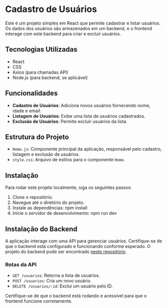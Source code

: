 # Cadastro de Usuários

Este é um projeto simples em React que permite cadastrar e listar usuários. Os dados dos usuários são armazenados em um backend, e o frontend interage com este backend para criar e excluir usuários.

## Tecnologias Utilizadas

- React
- CSS
- Axios (para chamadas API)
- Node.js (para backend, se aplicável)

## Funcionalidades

- **Cadastro de Usuários**: Adiciona novos usuários fornecendo nome, idade e email.
- **Listagem de Usuários**: Exibe uma lista de usuários cadastrados.
- **Exclusão de Usuários**: Permite excluir usuários da lista.

## Estrutura do Projeto

- `Home.js`: Componente principal da aplicação, responsável pelo cadastro, listagem e exclusão de usuários.
- `style.css`: Arquivo de estilos para o componente `Home`.

## Instalação

Para rodar este projeto localmente, siga os seguintes passos:

1. Clone o repositório.
2. Navegue até o diretório do projeto.
3. Instale as dependências: npm install
4. Inicie o servidor de desenvolvimento: npm run dev


## Instalação do Backend

A aplicação interage com uma API para gerenciar usuários. Certifique-se de que o backend está configurado e funcionando conforme esperado. O projeto do backend pode ser encontrado [neste repositório](https://github.com/nathaliamaimone/user-api-service).

### Rotas da API

- `GET /usuarios`: Retorna a lista de usuários.
- `POST /usuarios`: Cria um novo usuário.
- `DELETE /usuarios/:id`: Exclui um usuário pelo ID.

Certifique-se de que o backend está rodando e acessível para que o frontend funcione corretamente.